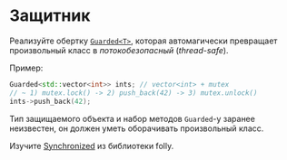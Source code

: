 # Защитник

Реализуйте обертку [`Guarded<T>`](guarded.hpp), которая автомагически превращает произвольный класс в *потокобезопасный* (*thread-safe*).

Пример:

```cpp
Guarded<std::vector<int>> ints; // vector<int> + mutex
// ~ 1) mutex.lock() -> 2) push_back(42) -> 3) mutex.unlock()
ints->push_back(42);
```

Тип защищаемого объекта и набор методов `Guarded`-у заранее неизвестен, он должен уметь оборачивать произвольный класс.

Изучите [Synchronized](https://github.com/facebook/folly/blob/master/folly/docs/Synchronized.md) из библиотеки folly.
